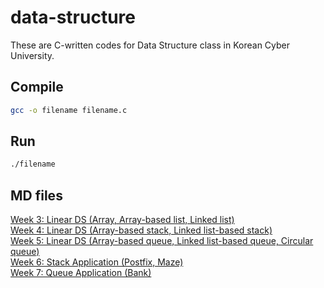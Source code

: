 # data-structure

These are C-written codes for Data Structure class in Korean Cyber University.

## Compile

```sh
gcc -o filename filename.c
```

## Run

```sh
./filename
```

## MD files

[Week 3: Linear DS (Array, Array-based list, Linked list)](./exam-prep/week3/week3.md)  
[Week 4: Linear DS (Array-based stack, Linked list-based stack)](./exam-prep/week4/week4.md)  
[Week 5: Linear DS (Array-based queue, Linked list-based queue, Circular queue)](./exam-prep/week5/week5.md)  
[Week 6: Stack Application (Postfix, Maze)](./exam-prep/week6/week6.md)  
[Week 7: Queue Application (Bank)](./exam-prep/week7/week7.md)  
